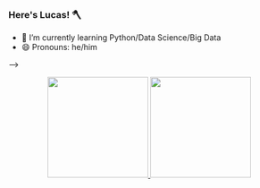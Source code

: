 ### Here's Lucas! 🪓

- 🌱 I’m currently learning Python/Data Science/Big Data
- 😄 Pronouns: he/him

-->
<div align="center">
  <a href="https://github.com/chitolina">
  <img height="180em" src="https://github-readme-stats.vercel.app/api?username=rafaballerini&show_icons=true&theme=dracula&include_all_commits=true&count_private=true"/>
  <img height="180em" src="https://github-readme-stats.vercel.app/api/top-langs/?username=rafaballerini&layout=compact&langs_count=7&theme=dracula"/>
</div>
